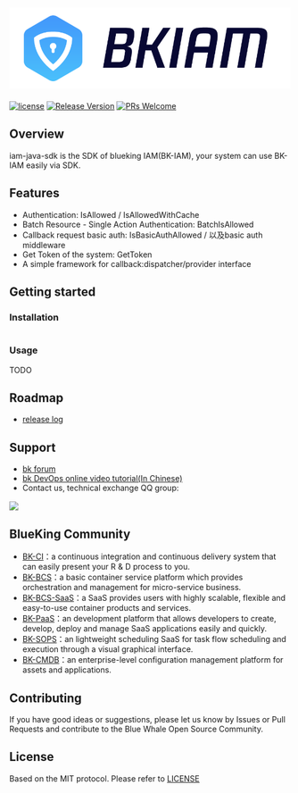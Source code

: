 ![](docs/resource/img/bk_iam_en.png)
---

[![license](https://img.shields.io/badge/license-MIT-brightgreen.svg?style=flat)](https://github.com/TencentBlueKing/iam-java-sdk/blob/master/LICENSE.txt) [![Release Version](https://img.shields.io/badge/release-0.0.4-brightgreen.svg)](https://github.com/TencentBlueKing/iam-go-sdk/releases) [![PRs Welcome](https://img.shields.io/badge/PRs-welcome-brightgreen.svg)](https://github.com/TencentBlueKing/iam-go-sdk/pulls)

## Overview

iam-java-sdk is the SDK of blueking IAM(BK-IAM), your system can use BK-IAM easily via SDK.

## Features

- Authentication: IsAllowed / IsAllowedWithCache
- Batch Resource - Single Action Authentication: BatchIsAllowed
- Callback request basic auth: IsBasicAuthAllowed  / 以及basic auth middleware
- Get Token of the system: GetToken
- A simple framework for callback:dispatcher/provider interface

## Getting started

### Installation

```

```

### Usage
TODO


## Roadmap

- [release log](release.md)

## Support

- [bk forum](https://bk.tencent.com/s-mart/community)
- [bk DevOps online video tutorial(In Chinese)](https://cloud.tencent.com/developer/edu/major-100008)
- Contact us, technical exchange QQ group:

<img src="https://github.com/Tencent/bk-PaaS/raw/master/docs/resource/img/bk_qq_group.png" width="250" hegiht="250" align=center />


## BlueKing Community

- [BK-CI](https://github.com/Tencent/bk-ci)：a continuous integration and continuous delivery system that can easily present your R & D process to you.
- [BK-BCS](https://github.com/Tencent/bk-bcs)：a basic container service platform which provides orchestration and management for micro-service business.
- [BK-BCS-SaaS](https://github.com/Tencent/bk-bcs-saas)：a SaaS provides users with highly scalable, flexible and easy-to-use container products and services.
- [BK-PaaS](https://github.com/Tencent/bk-PaaS)：an development platform that allows developers to create, develop, deploy and manage SaaS applications easily and quickly.
- [BK-SOPS](https://github.com/Tencent/bk-sops)：an lightweight scheduling SaaS  for task flow scheduling and execution through a visual graphical interface.
- [BK-CMDB](https://github.com/Tencent/bk-cmdb)：an enterprise-level configuration management platform for assets and applications.

## Contributing

If you have good ideas or suggestions, please let us know by Issues or Pull Requests and contribute to the Blue Whale Open Source Community.

## License

Based on the MIT protocol. Please refer to [LICENSE](LICENSE.txt)
